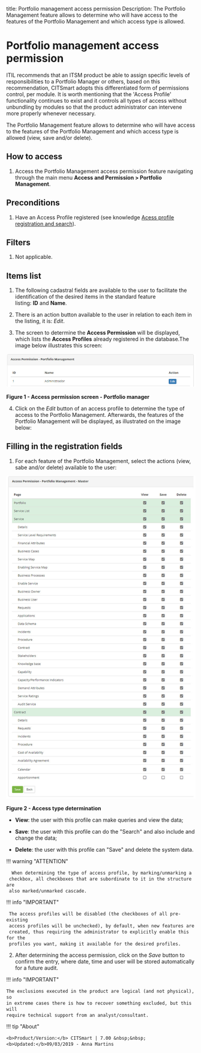 title: Portfolio management access permission
Description: The Portfolio Management feature allows to determine who will have access to the features of the Portfolio Management and which access type is allowed.

# Portfolio management access permission

ITIL recommends that an ITSM product be able to assign specific levels of
responsibilities to a Portfolio Manager or others, based on this recommendation,
CITSmart adopts this differentiated form of permissions control, per module. It
is worth mentioning that the 'Access Profile' functionality continues to exist
and it controls all types of access without unbundling by modules so that the
product administrator can intervene more properly whenever necessary.

The Portfolio Management feature allows to determine who will have access to the
features of the Portfolio Management and which access type is allowed (view,
save and/or delete).

How to access
-------------

1.  Access the Portfolio Management access permission feature navigating through
    the main menu **Access and Permission > Portfolio Management**.

Preconditions
-------------

1.  Have an Access Profile registered (see knowledge [Acess profile registration
    and search][1]).

Filters
-------

1.  Not applicable.

Items list
----------

1.  The following cadastral fields are available to the user to facilitate the
    identification of the desired items in the standard feature
    listing: **ID** and **Name**.

2.  There is an action button available to the user in relation to each item in
    the listing, it is: *Edit*.

3.  The screen to determine the **Access Permission** will be displayed, which
    lists the **Access Profiles** already registered in the database.The image
    below illustrates this screen:

   ![figure](images/acess-port.img1.jpg)
   
   **Figure 1 - Access permission screen - Portfolio manager**

4.  Click on the *Edit* button of an access profile to determine the type of
    access to the Portfolio Management. Afterwards, the features of the
    Portfolio Management will be displayed, as illustrated on the image below:

Filling in the registration fields
----------------------------------

1.  For each feature of the Portfolio Management, select the actions (view, sabe
    and/or delete) available to the user:

   ![figure](images/acess-port.img2.jpg)
   
   **Figure 2 - Access type determination**

-   **View**: the user with this profile can make queries and view the data;

-   **Save**: the user with this profile can do the "Search" and also include
    and change the data;

-   **Delete**: the user with this profile can "Save" and delete the system
    data.

   !!! warning "ATTENTION"

      When determining the type of access profile, by marking/unmarking a
     checkbox, all checkboxes that are subordinate to it in the structure are
     also marked/unmarked cascade.

   !!! info "IMPORTANT"

     The access profiles will be disabled (the checkboxes of all pre-existing
     access profiles will be unchecked), by default, when new features are
     created, thus requiring the administrator to explicitly enable this for the
     profiles you want, making it available for the desired profiles.

2.  After determining the access permission, click on the *Save* button to
    confirm the entry, where date, time and user will be stored automatically
    for a future audit.

!!! info "IMPORTANT"

    The exclusions executed in the product are logical (and not physical), so
    in extreme cases there is how to recover something excluded, but this will
    require technical support from an analyst/consultant.

    
!!! tip "About"

    <b>Product/Version:</b> CITSmart | 7.00 &nbsp;&nbsp;
    <b>Updated:</b>09/03/2019 - Anna Martins

[1]: /en-us/citsmart-platform-7/initial-settings/access-settings/profile/user-profile.html

